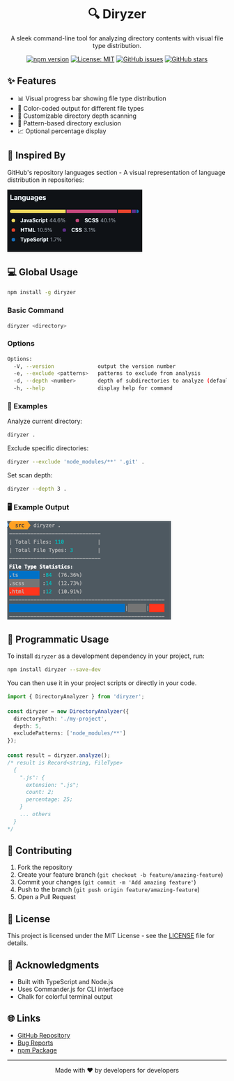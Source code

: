 <div align="center">

# 🔍 Diryzer

A sleek command-line tool for analyzing directory contents with visual file type distribution.

[![npm version](https://img.shields.io/npm/v/diryzer.svg)](https://www.npmjs.com/package/diryzer)
[![License: MIT](https://img.shields.io/badge/License-MIT-yellow.svg)](https://opensource.org/licenses/MIT)
[![GitHub issues](https://img.shields.io/github/issues/SidiqovAbbos/diryzer)](https://github.com/SidiqovAbbos/diryzer/issues)
[![GitHub stars](https://img.shields.io/github/stars/SidiqovAbbos/diryzer)](https://github.com/SidiqovAbbos/diryzer/stargazers)

</div>

## ✨ Features

- 📊 Visual progress bar showing file type distribution
- 🎨 Color-coded output for different file types
- 🔄 Customizable directory depth scanning
- 🚫 Pattern-based directory exclusion
- 📈 Optional percentage display

## 🌟 Inspired By

GitHub's repository languages section - A visual representation of language distribution in repositories:

![GitHub Languages](images/gh-languages.png)

## 💻 Global Usage

```bash
npm install -g diryzer
```

### Basic Command

```bash
diryzer <directory>
```

### Options

```bash
Options:
  -V, --version              output the version number
  -e, --exclude <patterns>   patterns to exclude from analysis
  -d, --depth <number>       depth of subdirectories to analyze (default: "5")
  -h, --help                 display help for command
```

### 📝 Examples

Analyze current directory:
```bash
diryzer .
```

Exclude specific directories:
```bash
diryzer --exclude 'node_modules/**' '.git' .
```

Set scan depth:
```bash
diryzer --depth 3 .
```

### 🖥️ Example Output

![Output](images/example.png)

## 🔧 Programmatic Usage

To install `diryzer` as a development dependency in your project, run:

```bash
npm install diryzer --save-dev
```

You can then use it in your project scripts or directly in your code.
```typescript
import { DirectoryAnalyzer } from 'diryzer';

const diryzer = new DirectoryAnalyzer({
  directoryPath: './my-project',
  depth: 5,
  excludePatterns: ['node_modules/**']
});

const result = diryzer.analyze();
/* result is Record<string, FileType>
  {
    ".js": {
      extension: ".js";
      count: 2; 
      percentage: 25; 
    }
    ... others
  }
*/
```

## 🤝 Contributing

1. Fork the repository
2. Create your feature branch (`git checkout -b feature/amazing-feature`)
3. Commit your changes (`git commit -m 'Add amazing feature'`)
4. Push to the branch (`git push origin feature/amazing-feature`)
5. Open a Pull Request

## 📄 License

This project is licensed under the MIT License - see the [LICENSE](LICENSE) file for details.

## 🙏 Acknowledgments

- Built with TypeScript and Node.js
- Uses Commander.js for CLI interface
- Chalk for colorful terminal output

## 🌐 Links

- [GitHub Repository](https://github.com/SidiqovAbbos/diryzer)
- [Bug Reports](https://github.com/SidiqovAbbos/diryzer/issues)
- [npm Package](https://www.npmjs.com/package/diryzer)

---

<div align="center">
Made with ❤️ by developers for developers
</div>
